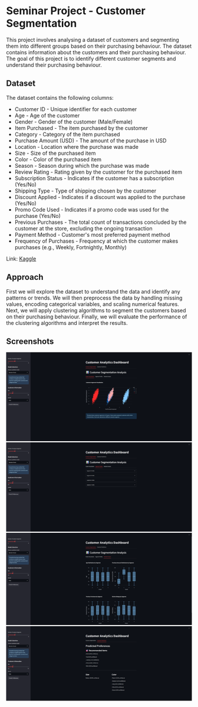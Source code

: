 # Seminar Project - Customer Segmentation

This project involves analysing a dataset of customers and segmenting them into different groups based on their purchasing behaviour. The dataset contains information about the customers and their purchasing behaviour. The goal of this project is to identify different customer segments and understand their purchasing behaviour.

## Dataset

The dataset contains the following columns:

- Customer ID - Unique identifier for each customer
- Age - Age of the customer
- Gender - Gender of the customer (Male/Female)
- Item Purchased - The item purchased by the customer
- Category - Category of the item purchased
- Purchase Amount (USD) - The amount of the purchase in USD
- Location - Location where the purchase was made
- Size - Size of the purchased item
- Color - Color of the purchased item
- Season - Season during which the purchase was made
- Review Rating - Rating given by the customer for the purchased item
- Subscription Status - Indicates if the customer has a subscription (Yes/No)
- Shipping Type - Type of shipping chosen by the customer
- Discount Applied - Indicates if a discount was applied to the purchase (Yes/No)
- Promo Code Used - Indicates if a promo code was used for the purchase (Yes/No)
- Previous Purchases - The total count of transactions concluded by the customer at the store, excluding the ongoing transaction
- Payment Method - Customer's most preferred payment method
- Frequency of Purchases - Frequency at which the customer makes purchases (e.g., Weekly, Fortnightly, Monthly)

Link: [Kaggle](https://www.kaggle.com/datasets/iamsouravbanerjee/customer-shopping-trends-dataset)

## Approach

First we will explore the dataset to understand the data and identify any patterns or trends. We will then preprocess the data by handling missing values, encoding categorical variables, and scaling numerical features. Next, we will apply clustering algorithms to segment the customers based on their purchasing behaviour. Finally, we will evaluate the performance of the clustering algorithms and interpret the results.

##  Screenshots

![Screenshot1](images/1.png)
![Screenshot2](images/2.png)
![Screenshot3](images/3.png)
![Screenshot4](images/4.png)
